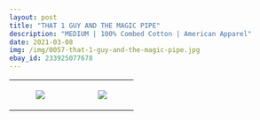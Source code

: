 ```yaml
---
layout: post
title: "THAT 1 GUY AND THE MAGIC PIPE"
description: "MEDIUM | 100% Combed Cotton | American Apparel"
date: 2021-03-08
img: /img/0057-that-1-guy-and-the-magic-pipe.jpg
ebay_id: 233925077678
---
```




<table style="width:100%;"><tr><td style="vertical-align:top;">
      <figure class="tmblr-full" data-orig-height="2048" data-orig-width="1365" data-orig-src="https://concertshirts.netlify.app/shirts/0057/0057-01.jpg"><img src="https://64.media.tumblr.com/b0b9ad2005e7d726d04b21ab4837f39e/43c1e1e24d760685-66/s540x810/bbff4e7c0acbbdccaff76335dcff06861f671220.jpg" data-orig-height="2048" data-orig-width="1365" data-orig-src="https://concertshirts.netlify.app/shirts/0057/0057-01.jpg"/></figure></td>
    <td style="vertical-align:top;">
      <figure class="tmblr-full" data-orig-height="2048" data-orig-width="1365" data-orig-src="https://concertshirts.netlify.app/shirts/0057/0057-02.jpg"><img src="https://64.media.tumblr.com/4a744b7edfd00f3a3e55a1e279bb40a4/43c1e1e24d760685-08/s540x810/b38f58fd00459c96321f5dc197e66125b196801c.jpg" data-orig-height="2048" data-orig-width="1365" data-orig-src="https://concertshirts.netlify.app/shirts/0057/0057-02.jpg"/></figure></td>
  </tr></table>
